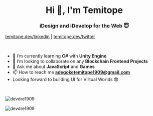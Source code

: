 <h1 align="center">Hi 👋, I'm Temitope</h1>
<h3 align="center">iDesign and iDevelop for the Web 😇</h3>

[temitope.dev/linkedin](https://temitope.dev/linkedin) | [temitope.dev/twitter](https://temitope.dev/twitter)

<br />

- 🌱 I’m currently learning **C#** with **Unity Engine**
- 👯 I’m looking to collaborate on any **Blockchain Frontend Projects**
- 💬 Ask me about **JavaScript** and **Games**
- 📫 How to reach me **adegoketemitope1909@gmail.com**
- Looking forward to building UI for Virtual Worlds 😎

<br />

<p><img align="center" src="https://github-readme-stats.vercel.app/api/top-langs?username=devdre1909&show_icons=true&locale=en&layout=compact" alt="devdre1909" /></p>

<p><img align="center" src="https://github-readme-streak-stats.herokuapp.com/?user=devdre1909&" alt="devdre1909" /></p>
